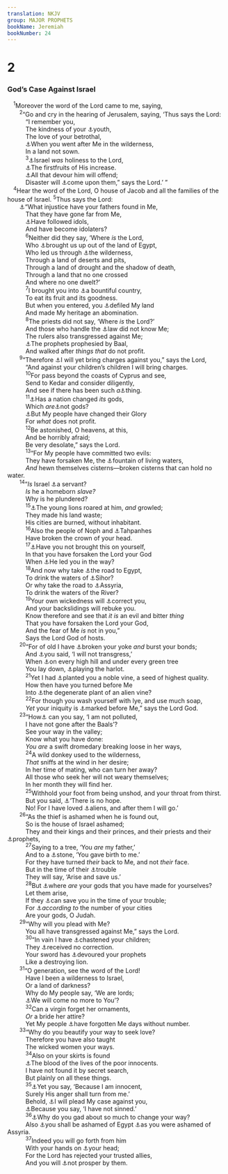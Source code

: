 ```yaml
---
translation: NKJV
group: MAJOR PROPHETS
bookName: Jeremiah 
bookNumber: 24
---
```


<div class="title"><h1>2</h1><h3>God’s Case Against Israel</h3></div>
<span class="verse gie_2_1"> <sup>1</sup>Moreover the word of the Lord came to me, saying,<br/></span>
<span class="verse gie_2_2">  <sup>2</sup>“Go and cry in the hearing of Jerusalem, saying, ‘Thus says the Lord:<br/>   “I remember you,<br/>   The kindness of your <a data-toggle="tooltip" data-placement="bottom" title="Ezek. 16:8; Hos. 2:15">⚓</a>youth,<br/>   The love of your betrothal,<br/>   <a data-toggle="tooltip" data-placement="bottom" title="Deut. 2:7; Jer. 2:6">⚓</a>When you went after Me in the wilderness,<br/>   In a land not sown.<br/></span>
<span class="verse gie_2_3">   <sup>3</sup><a data-toggle="tooltip" data-placement="bottom" title="(Ex. 19:5, 6; Deut. 7:6; 14:2)">⚓</a>Israel <i>was</i> holiness to the Lord,<br/>   <a data-toggle="tooltip" data-placement="bottom" title="James 1:18; Rev. 14:4">⚓</a>The firstfruits of His increase.<br/>   <a data-toggle="tooltip" data-placement="bottom" title="Jer. 12:14">⚓</a>All that devour him will offend;<br/>   Disaster will <a data-toggle="tooltip" data-placement="bottom" title="Gen. 12:3; Is. 41:11; Jer. 30:15, 16; 50:7">⚓</a>come upon them,” says the Lord.’ ”<br/></span>
<span class="verse gie_2_4"> <sup>4</sup>Hear the word of the Lord, O house of Jacob and all the families of the house of Israel. </span>
<span class="verse gie_2_5"><sup>5</sup>Thus says the Lord:<br/>  <a data-toggle="tooltip" data-placement="bottom" title="Is. 5:4; Mic. 6:3">⚓</a>“What injustice have your fathers found in Me,<br/>   That they have gone far from Me,<br/>   <a data-toggle="tooltip" data-placement="bottom" title="2 Kin. 17:15; Jer. 8:19; (Jon. 2:8); Rom. 1:21">⚓</a>Have followed idols,<br/>   And have become idolaters?<br/></span>
<span class="verse gie_2_6">   <sup>6</sup>Neither did they say, ‘Where <i>is</i> the Lord,<br/>   Who <a data-toggle="tooltip" data-placement="bottom" title="Ex. 20:2; Is. 63:11">⚓</a>brought us up out of the land of Egypt,<br/>   Who led us through <a data-toggle="tooltip" data-placement="bottom" title="Deut. 8:15; 32:10">⚓</a>the wilderness,<br/>   Through a land of deserts and pits,<br/>   Through a land of drought and the shadow of death,<br/>   Through a land that no one crossed<br/>   And where no one dwelt?’<br/></span>
<span class="verse gie_2_7">   <sup>7</sup>I brought you into <a data-toggle="tooltip" data-placement="bottom" title="Num. 13:27">⚓</a>a bountiful country,<br/>   To eat its fruit and its goodness.<br/>   But when you entered, you <a data-toggle="tooltip" data-placement="bottom" title="Num. 35:33; Is. 24:5; Hos. 4:3">⚓</a>defiled My land<br/>   And made My heritage an abomination.<br/></span>
<span class="verse gie_2_8">   <sup>8</sup>The priests did not say, ‘Where <i>is</i> the Lord?’<br/>   And those who handle the <a data-toggle="tooltip" data-placement="bottom" title="Rom. 2:20">⚓</a>law did not know Me;<br/>   The rulers also transgressed against Me;<br/>   <a data-toggle="tooltip" data-placement="bottom" title="Jer. 23:13">⚓</a>The prophets prophesied by Baal,<br/>   And walked after <i>things</i> <i>that</i> do not profit.<br/></span>
<span class="verse gie_2_9">  <sup>9</sup>“Therefore <a data-toggle="tooltip" data-placement="bottom" title="Jer. 2:35; Ezek. 20:35, 36; Mic. 6:2">⚓</a>I will yet bring charges against you,” says the Lord,<br/>   “And against your children’s children I will bring charges.<br/></span>
<span class="verse gie_2_10">   <sup>10</sup>For pass beyond the coasts of Cyprus and see,<br/>   Send to Kedar and consider diligently,<br/>   And see if there has been such <i>a</i><a data-toggle="tooltip" data-placement="bottom" title="Jer. 18:13">⚓</a>thing.<br/></span>
<span class="verse gie_2_11">   <sup>11</sup><a data-toggle="tooltip" data-placement="bottom" title="Mic. 4:5">⚓</a>Has a nation changed <i>its</i> gods,<br/>   Which <i>are</i><a data-toggle="tooltip" data-placement="bottom" title="Ps. 115:4; Is. 37:19">⚓</a>not gods?<br/>   <a data-toggle="tooltip" data-placement="bottom" title="Ps. 106:20; Rom. 1:23">⚓</a>But My people have changed their Glory<br/>   For <i>what</i> does not profit.<br/></span>
<span class="verse gie_2_12">   <sup>12</sup>Be astonished, O heavens, at this,<br/>   And be horribly afraid;<br/>   Be very desolate,” says the Lord.<br/></span>
<span class="verse gie_2_13">   <sup>13</sup>“For My people have committed two evils:<br/>   They have forsaken Me, the <a data-toggle="tooltip" data-placement="bottom" title="Ps. 36:9; Jer. 17:13; (John 4:14)">⚓</a>fountain of living waters,<br/>   <i>And</i> hewn themselves cisterns—broken cisterns that can hold no water.<br/></span>
<span class="verse gie_2_14">  <sup>14</sup>“<i>Is</i> Israel <a data-toggle="tooltip" data-placement="bottom" title="(Ex. 4:22)">⚓</a>a servant?<br/>   <i>Is</i> he a homeborn <i>slave?</i><br/>   Why is he plundered?<br/></span>
<span class="verse gie_2_15">   <sup>15</sup><a data-toggle="tooltip" data-placement="bottom" title="Is. 1:7; Jer. 50:17">⚓</a>The young lions roared at him, <i>and</i> growled;<br/>   They made his land waste;<br/>   His cities are burned, without inhabitant.<br/></span>
<span class="verse gie_2_16">   <sup>16</sup>Also the people of Noph and <a data-toggle="tooltip" data-placement="bottom" title="2 Kin. 23:29–37; Jer. 43:7–9">⚓</a>Tahpanhes<br/>   Have broken the crown of your head.<br/></span>
<span class="verse gie_2_17">   <sup>17</sup><a data-toggle="tooltip" data-placement="bottom" title="Jer. 4:18">⚓</a>Have you not brought this on yourself,<br/>   In that you have forsaken the Lord your God<br/>   When <a data-toggle="tooltip" data-placement="bottom" title="Deut. 32:10">⚓</a>He led you in the way?<br/></span>
<span class="verse gie_2_18">   <sup>18</sup>And now why take <a data-toggle="tooltip" data-placement="bottom" title="Is. 30:1–3">⚓</a>the road to Egypt,<br/>   To drink the waters of <a data-toggle="tooltip" data-placement="bottom" title="Josh. 13:3">⚓</a>Sihor?<br/>   Or why take the road to <a data-toggle="tooltip" data-placement="bottom" title="Hos. 5:13">⚓</a>Assyria,<br/>   To drink the waters of the River?<br/></span>
<span class="verse gie_2_19">   <sup>19</sup>Your own wickedness will <a data-toggle="tooltip" data-placement="bottom" title="Is. 3:9; Jer. 4:18; Hos. 5:5">⚓</a>correct you,<br/>   And your backslidings will rebuke you.<br/>   Know therefore and see that <i>it</i> <i>is</i> an evil and bitter <i>thing</i><br/>   That you have forsaken the Lord your God,<br/>   And the fear of Me <i>is</i> not in you,”<br/>   Says the Lord God of hosts.<br/></span>
<span class="verse gie_2_20">  <sup>20</sup>“For of old I have <a data-toggle="tooltip" data-placement="bottom" title="Lev. 26:13">⚓</a>broken your yoke <i>and</i> burst your bonds;<br/>   And <a data-toggle="tooltip" data-placement="bottom" title="Ex. 19:8; Josh. 24:18; Judg. 10:16; 1 Sam. 12:10 ">⚓</a>you said, ‘I will not transgress,’<br/>   When <a data-toggle="tooltip" data-placement="bottom" title="Deut. 12:2; Is. 57:5, 7; Jer. 3:6">⚓</a>on every high hill and under every green tree<br/>   You lay down, <a data-toggle="tooltip" data-placement="bottom" title="Ex. 34:15">⚓</a>playing the harlot.<br/></span>
<span class="verse gie_2_21">   <sup>21</sup>Yet I had <a data-toggle="tooltip" data-placement="bottom" title="Ex. 15:17; Ps. 44:2; 80:8; Is. 5:2">⚓</a>planted you a noble vine, a seed of highest quality.<br/>   How then have you turned before Me<br/>   Into <a data-toggle="tooltip" data-placement="bottom" title="Deut. 32:32; Is. 5:4">⚓</a>the degenerate plant of an alien vine?<br/></span>
<span class="verse gie_2_22">   <sup>22</sup>For though you wash yourself with lye, and use much soap,<br/>   <i>Yet</i> your iniquity is <a data-toggle="tooltip" data-placement="bottom" title="Job 14:16, 17; Jer. 17:1, 2; Hos. 13:12">⚓</a>marked before Me,” says the Lord God.<br/></span>
<span class="verse gie_2_23">  <sup>23</sup>“How<a data-toggle="tooltip" data-placement="bottom" title="Prov. 30:12">⚓</a> can you say, ‘I am not polluted,<br/>   I have not gone after the Baals’?<br/>   See your way in the valley;<br/>   Know what you have done:<br/>   <i>You</i> <i>are</i> a swift dromedary breaking loose in her ways,<br/></span>
<span class="verse gie_2_24">   <sup>24</sup>A wild donkey used to the wilderness,<br/>   <i>That</i> sniffs at the wind in her desire;<br/>   In her time of mating, who can turn her away?<br/>   All those who seek her will not weary themselves;<br/>   In her month they will find her.<br/></span>
<span class="verse gie_2_25">   <sup>25</sup>Withhold your foot from being unshod, and your throat from thirst.<br/>   But you said, <a data-toggle="tooltip" data-placement="bottom" title="Is. 57:10; Jer. 18:12">⚓</a>‘There is no hope.<br/>   No! For I have loved <a data-toggle="tooltip" data-placement="bottom" title="Jer. 3:13">⚓</a>aliens, and after them I will go.’<br/></span>
<span class="verse gie_2_26">  <sup>26</sup>“As the thief is ashamed when he is found out,<br/>   So is the house of Israel ashamed;<br/>   They and their kings and their princes, and their priests and their <a data-toggle="tooltip" data-placement="bottom" title="Is. 28:7; Jer. 5:31">⚓</a>prophets,<br/></span>
<span class="verse gie_2_27">   <sup>27</sup>Saying to a tree, ‘You <i>are</i> my father,’<br/>   And to a <a data-toggle="tooltip" data-placement="bottom" title="Jer. 3:9">⚓</a>stone, ‘You gave birth to me.’<br/>   For they have turned <i>their</i> back to Me, and not <i>their</i> face.<br/>   But in the time of their <a data-toggle="tooltip" data-placement="bottom" title="Judg. 10:10; Is. 26:16; Hos. 5:15">⚓</a>trouble<br/>   They will say, ‘Arise and save us.’<br/></span>
<span class="verse gie_2_28">   <sup>28</sup>But <a data-toggle="tooltip" data-placement="bottom" title="Deut. 32:37; Judg. 10:14">⚓</a>where <i>are</i> your gods that you have made for yourselves?<br/>   Let them arise,<br/>   If they <a data-toggle="tooltip" data-placement="bottom" title="Is. 45:20">⚓</a>can save you in the time of your trouble;<br/>   For <a data-toggle="tooltip" data-placement="bottom" title="2 Kin. 17:30, 31; Jer. 11:13">⚓</a><i>according</i> <i>to</i> the number of your cities<br/>   Are your gods, O Judah.<br/></span>
<span class="verse gie_2_29">  <sup>29</sup>“Why will you plead with Me?<br/>   You all have transgressed against Me,” says the Lord.<br/></span>
<span class="verse gie_2_30">   <sup>30</sup>“In vain I have <a data-toggle="tooltip" data-placement="bottom" title="Is. 9:13">⚓</a>chastened your children;<br/>   They <a data-toggle="tooltip" data-placement="bottom" title="Is. 1:5; Jer. 5:3; 7:28">⚓</a>received no correction.<br/>   Your sword has <a data-toggle="tooltip" data-placement="bottom" title="Neh. 9:26; Jer. 26:20–24; Acts 7:52; 1 Thess. 2:15">⚓</a>devoured your prophets<br/>   Like a destroying lion.<br/></span>
<span class="verse gie_2_31">  <sup>31</sup>“O generation, see the word of the Lord!<br/>   Have I been a wilderness to Israel,<br/>   Or a land of darkness?<br/>   Why do My people say, ‘We are lords;<br/>   <a data-toggle="tooltip" data-placement="bottom" title="Deut. 32:15; Jer. 2:20, 25">⚓</a>We will come no more to You’?<br/></span>
<span class="verse gie_2_32">   <sup>32</sup>Can a virgin forget her ornaments,<br/>   <i>Or</i> a bride her attire?<br/>   Yet My people <a data-toggle="tooltip" data-placement="bottom" title="Ps. 106:21; Is. 17:10; Jer. 3:21; 13:25; Hos. 8:14">⚓</a>have forgotten Me days without number.<br/></span>
<span class="verse gie_2_33">  <sup>33</sup>“Why do you beautify your way to seek love?<br/>   Therefore you have also taught<br/>   The wicked women your ways.<br/></span>
<span class="verse gie_2_34">   <sup>34</sup>Also on your skirts is found<br/>   <a data-toggle="tooltip" data-placement="bottom" title="2 Kin. 21:16; 24:4; Ps. 106:38; Jer. 7:6; 19:4">⚓</a>The blood of the lives of the poor innocents.<br/>   I have not found it by secret search,<br/>   But plainly on all these things.<br/></span>
<span class="verse gie_2_35">   <sup>35</sup><a data-toggle="tooltip" data-placement="bottom" title="Jer. 2:23, 29; Mal. 2:17; 3:8">⚓</a>Yet you say, ‘Because I am innocent,<br/>   Surely His anger shall turn from me.’<br/>   Behold, <a data-toggle="tooltip" data-placement="bottom" title="Jer. 2:9">⚓</a>I will plead My case against you,<br/>   <a data-toggle="tooltip" data-placement="bottom" title="(Prov. 28:13; 1 John 1:8, 10)">⚓</a>Because you say, ‘I have not sinned.’<br/></span>
<span class="verse gie_2_36">   <sup>36</sup><a data-toggle="tooltip" data-placement="bottom" title="Jer. 31:22; Hos. 5:13; 12:1">⚓</a>Why do you gad about so much to change your way?<br/>   Also <a data-toggle="tooltip" data-placement="bottom" title="Is. 30:3">⚓</a>you shall be ashamed of Egypt <a data-toggle="tooltip" data-placement="bottom" title="2 Chr. 28:16">⚓</a>as you were ashamed of Assyria.<br/></span>
<span class="verse gie_2_37">   <sup>37</sup>Indeed you will go forth from him<br/>   With your hands on <a data-toggle="tooltip" data-placement="bottom" title="2 Sam. 13:19; Jer. 14:3, 4">⚓</a>your head;<br/>   For the Lord has rejected your trusted allies,<br/>   And you will <a data-toggle="tooltip" data-placement="bottom" title="Jer. 37:7–10">⚓</a>not prosper by them.<br/></span>
